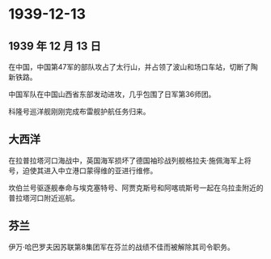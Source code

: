 # 1939-12-13

## 1939 年 12 月 13 日

在中国，中国第47军的部队攻占了太行山，并占领了波山和场口车站，切断了陶新铁路。

中国军队在中国山西省东部发动进攻，几乎包围了日军第36师团。

科隆号巡洋舰刚刚完成布雷舰护航任务归来。

## 大西洋

在拉普拉塔河口海战中，英国海军损坏了德国袖珍战列舰格拉夫·施佩海军上将号，迫使其进入中立港口蒙得维的亚进行维修。

坎伯兰号驱逐舰奉命与埃克塞特号、阿贾克斯号和阿喀琉斯号一起在乌拉圭附近的普拉塔河口附近巡航。

## 芬兰

伊万·哈巴罗夫因苏联第8集团军在芬兰的战绩不佳而被解除其司令职务。

